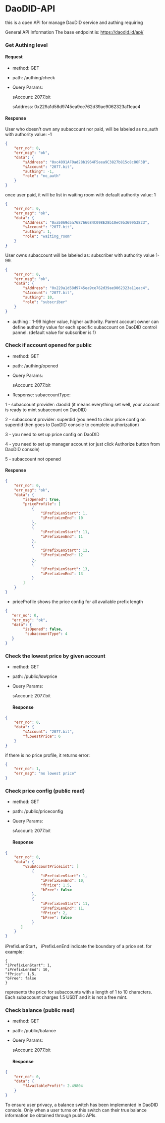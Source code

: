 # DaoDID-API
this is a open API for manage DaoDID service and authing requiring

General API Information
The base endpoint is: https://daodid.id/api/


### Get Authing level

#### Request

* method: GET
* path: /authing/check
* Query Params: 
  
  sAccount:  2077.bit

  sAddress:  0x229a1d58d9745ea9ce762d39ae9062323a11eac4

#### Response

User who doesn't own any subaccount nor paid, will be labeled as no_auth with authority value: -1
```json
{
    "err_no": 0,
    "err_msg": "ok",
    "data": {
        "sAddress": "0xc4091AF0ad28b1964F5eea9C3827b815c8c86F3B",
        "sAccount": "2077.bit",
        "authing": -1,
        "role": "no_auth"
    }
}
```

once user paid, it will be list in waiting room with default authority value: 1 
```json
{
    "err_no": 0,
    "err_msg": "ok",
    "data": {
        "sAddress": "0xa5069d5a768766684C098E28b10eC9b369953823",
        "sAccount": "2077.bit",
        "authing": 1,
        "role": "waiting_room"
    }
}
```

User owns subaccount will be labeled as: subscriber with authority value 1-99. 
```json
{
    "err_no": 0,
    "err_msg": "ok",
    "data": {
        "sAddress": "0x229a1d58d9745ea9ce762d39ae9062323a11eac4",
        "sAccount": "2077.bit",
        "authing": 10,
        "role": "subscriber"
    }
}
```
* authing：1-99 higher value, higher authority. Parent account owner can define authority value for each specific subaccount on DaoDID control pannel. (default value for subscriber is 1)







### Check if account opened for public
* method: GET
* path: /authing/opened
* Query Params: 
  
  sAccount:  2077.bit
* Response: 
subaccountType:

1 - subaccount provider: daodid (it means everything set well, your account is ready to mint subaccount on DaoDID)  

2 - subaccount provider: superdid (you need to clear price config on superdid then goes to DaoDID console to complete authorization)

3 - you need to set up price config on DaoDID 

4 - you need to set up manager account (or just click Authorize button from DaoDID console) 

5 - subaccount not opened 

  #### Response

```json
{
    "err_no": 0,
    "err_msg": "ok",
    "data": {
        "isOpened": true,
        "priceProfile": [
            {
                "iPrefixLenStart": 1,
                "iPrefixLenEnd": 10
            },
            {
                "iPrefixLenStart": 11,
                "iPrefixLenEnd": 11
            },
            {
                "iPrefixLenStart": 12,
                "iPrefixLenEnd": 12
            },
            {
                "iPrefixLenStart": 13,
                "iPrefixLenEnd": 13
            }
        ]
    }
}
```
* priceProfile shows the price config for all available prefix length
 
```json
{
   "err_no": 0,
   "err_msg": "ok",
   "data": {
        "isOpened": false,
         "subaccountType": 4
   }
}
```



### Check the lowest price by given account
* method: GET
* path: /public/lowprice
* Query Params: 
  
  sAccount:  2077.bit
  
  #### Response

```json
{
    "err_no": 0,
    "data": {
        "sAccount": "2077.bit",
        "fLowestPrice": 6
    }
}
```
if there is no price profile, it returns error: 
```json
{
    "err_no": 1,
    "err_msg": "no lowest price"
}
```

### Check price config (public read)
* method: GET
* path: /public/priceconfig
* Query Params: 
  
  sAccount:  2077.bit
  
  #### Response

```json
{
    "err_no": 0,
    "data": {
        "vSubAccountPriceList": [
            {
                "iPrefixLenStart": 1,
                "iPrefixLenEnd": 10,
                "fPrice": 1.5,
                "bFree": false
            },
            {
                "iPrefixLenStart": 11,
                "iPrefixLenEnd": 11,
                "fPrice": 2,
                "bFree": false
            }
       ]
    }
}
```
iPrefixLenStart， iPrefixLenEnd indicate the boundary of a price set. for example:
```
{
"iPrefixLenStart": 1,
"iPrefixLenEnd": 10,
"fPrice": 1.5,
"bFree": false
}
```
represents the price for subaccounts with a length of 1 to 10 characters. Each subaccount charges 1.5 USDT and it is not a free mint.


### Check balance (public read)
* method: GET
* path: /public/balance
* Query Params: 
  
  sAccount:  2077.bit
  
  #### Response

```json
{
    "err_no": 0,
    "data": {
        "fAvailableProfit": 2.49804
    }
}
```
To ensure user privacy, a balance switch has been implemented in DaoDID console. Only when a user turns on this switch can their true balance information be obtained through public APIs.

